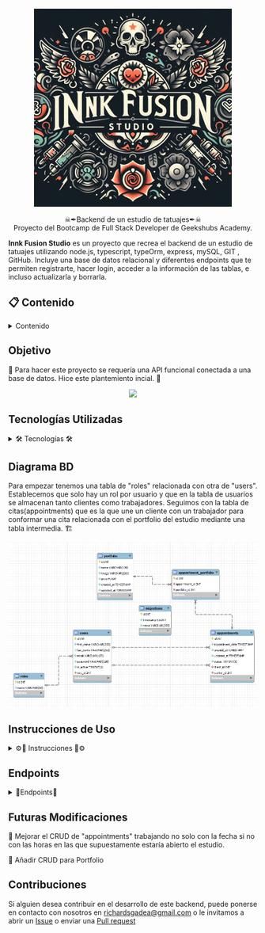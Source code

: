 <p>
   <div align="center">
      <img src="./img/logoStudio.jpg" style="max-width: 100%" height="400em">
   </div>    
</p>
<p align="center">☠✒Backend de un estudio de tatuajes✒☠
<br>
Proyecto del Bootcamp de Full Stack Developer de Geekshubs Academy.</p>


**Innk Fusion Studio** es un proyecto que recrea el backend de un estudio de tatuajes utilizando node.js, typescript, typeOrm, express, mySQL, GIT , GitHub. Incluye una base de datos relacional y diferentes endpoints que te permiten registrarte, hacer login, acceder a la información de las tablas, e incluso actualizarla y borrarla.

## 📋 Contenido 

<details>

  <summary>Contenido</summary>
<ol>
    <li><a href="#objetivo">Objetivo</a></li>
    <li><a href="#tecnologías-utilizadas">Tecnologías Utilizadas</a></li>
    <li><a href="#diagrama-bd">Diagrama BD</a></li>
    <li><a href="#instrucciones-de-uso">Instrucciones de Uso</a></li>
    <li><a href="#endpoints">Endpoints</a></li>
    <li><a href="#futuras-modificaciones">Futuras Modificaciones</a></li>
    <li><a href="#contribuciones">Contribuciones</a></li>
    <li><a href="#licencia">Licencia</a></li>
</ol>

</details>

## Objetivo

🎯 Para hacer este proyecto se requería una API funcional conectada a una base de datos. Hice este plantemiento incial. 🎯 

<p>
   <div align="center">
      <img src="./img/primerDesarrolloDiagramaEntidadRelación1.jpg" style="max-width: 100%">
   </div>    
</p>

## Tecnologías Utilizadas

<details>
<summary>🛠 Tecnologías 🛠</summary>

<div align="center">

   <a href="https://www.expressjs.com/">
      <img src= "https://img.shields.io/badge/express.js-%23404d59.svg?style=for-the-badge&logo=express&logoColor=%2361DAFB"/>
   </a>
   <a href="https://nodejs.org/en">
      <img src= "https://img.shields.io/badge/node.js-026E00?style=for-the-badge&logo=node.js&logoColor=white"/>
   </a>
   <a href="https://developer.mozilla.org/es/docs/Web/JavaScript">
      <img src= "https://img.shields.io/badge/javascipt-EFD81D?style=for-the-badge&logo=javascript&logoColor=black"/>
   </a>
   <a href="https://www.typescriptlang.org/">
      <img src="https://img.shields.io/badge/typescript-blue?style=for-the-badge&logo=typescript&logoColor=white">
   </a>

</div>

</details>

## Diagrama BD

Para empezar tenemos una tabla de "roles" relacionada con otra de "users". Establecemos que solo hay un rol por usuario y que en la tabla de usuarios se almacenan tanto clientes como trabajadores. Seguimos con la tabla de citas(appointments) que es la que une un cliente con un trabajador para conformar una cita relacionada con el portfolio del estudio mediante una tabla intermedia. 🏗

<p>
   <div align="center">
      <img src="./img/Diagrama BD.jpg" style="max-width: 100%">
   </div>    
</p>

## Instrucciones de Uso

<details>
<summary>⚙🔧 Instrucciones 🔧⚙</summary>

1. Clona este repositorio con el siguiente comando: `git clone [URL del repositorio]`.
2. A continuación instala todas las dependencias: `npm install `
3. Conectamos nuestro repositorio con la base de datos mediante las variables de entorno que se encuentran en el archivo .env

    ``` js
         DB_HOST=
         DB_PORT=
         DB_USER=
         DB_PASSWORD=
         DB_DATABASE=  

          
         JWT_SECRET= ""
    ```  

4. Ejecutamos las migraciones `npx typeorm-ts-node-commonjs migration:run -d ./src/db.ts`
5. Para rellenar la tabla de datos inventados en el momento de desarrollo se puede hacer de dos maneras, una manualmente y dos con los factories, seeders y la librería faker. `npx ts-node ./src/database/seeders/dbSeeder.ts`
6. En desarrollo, lo hacemos funcionar y actualizarse en tiempo real mediante con este comando `npm run dev`
7. Para compilar usamos `npm run build`
8. En producción, con el comando `npm run start`
9. Usamos los endpoints almacenados en la carpeta routes para testear las distintas funcionalidades que se han diseñado.

</details>

## Endpoints

<details>
<summary>🧶Endpoints🧶</summary>

- ✅AUTHENTICATION

   - 🚛REGISTER USER

         POST http://localhost:4000/api/auth/register
      body:
      ``` js
            {
               "firstName":"newUser",
	            "email":"user@new.com",
	            "password":"12345678"
            }
      ```

   - 🚛LOGIN USER

         POST http://localhost:4000/api/auth/login
      body:
      ``` js
            {
               "email":"user@new.com",
	            "password":"12345678"
            }
      ```
- 👨‍👨‍👧‍👧USERS

   - 🚛PROFILE USER (Introducir token para la identificación(Auth))

      GET http://localhost:4000/api/users/profile
   
   - 🚛UPDATE PROFILE (Introducir token para la identificación(Auth))

         PUT http://localhost:4000/api/users/profile
      body:
        ``` js
        {
            "firstName": "NewUser", 
            "password": "Aa1234@",
        }
        ```
   - 🚛GET WORKERS (Introducir token para la identificación(Auth))

      GET http://localhost:4000/api/users/workers

- 📘APPOINTMENTS

   - 🚛CREATE APPOINTMENT (Introducir token para la identificación(Auth))
      
         POST http://localhost:4000/api/appointments
      body:
      ``` js
        {
            "appointment_date":"2024-03-19",
	         "email":"tattooWorker7@worker.com",
	         "name":"tattoName"
        }
      ```

   - 🚛UPDATE APPOINTMENT DATE (Introducir token para la identificación(Auth))

         PUT http://localhost:4000/api/appointments/:id
      body:
      ``` js
        {
            "AppointmentDate":"2024-04-12"
        }
      ``` 

   - 🚛DELETE APPOINTMENT (Introducir token para la identificación(Auth))

         DELETE http://localhost:4000/api/appointments/:id
      
   - 🚛GET CLIENT APPOINTMENTS (Introducir token para la identificación(Auth))

         GET http://localhost:4000/api/appointments/client/

   - 🚛GET WORKER APPOINTMENTS (Introducir token para la identificación(Auth))

         GET http://localhost:4000/api/appointments/worker/
      
</details>

## Futuras Modificaciones

🚀 Mejorar el CRUD de "appointments" trabajando no solo con la fecha si no con las horas en las que supuestamente estaría abierto el estudio.

🚀 Añadir CRUD para Portfolio

## Contribuciones
Si alguien desea contribuir en el desarrollo de este backend, puede ponerse en contacto con nosotros en richardsgadea@gmail.com o le invitamos a abrir un [Issue](https://github.com/RichardSGadea/InnkFusionStudio/issues) o enviar una [Pull request](https://github.com/RichardSGadea/InnkFusionStudio/pulls)


